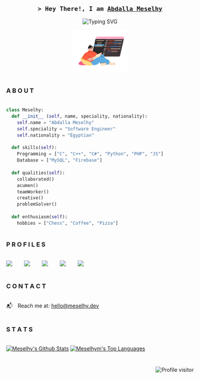 <br/>
<h3 align="center">
    <samp>&gt; Hey There!, I am
        <b><a target="_blank" href="https://meselhy.dev">Abdalla Meselhy</a></b>
    </samp>
</h3>
<p align="center"> 
<img src="https://readme-typing-svg.demolab.com?font=Space+Mono&pause=1000&color=1D2931&center=true&vCenter=true&random=false&width=435&lines=FullStackDeveloper();BugSquasher();ChessGamer()" alt="Typing SVG" />
</p>
<p align="center"> 
<img align="center" width="30%" src="developer.gif" alt="Developer gif" />
</p>

#

### A B O U T 
```Python

class Meselhy:
  def __init__ (self, name, speciality, nationality):
    self.name = "Abdalla Meselhy"
    self.speciality = "Software Engineer"
    self.nationality = "Egyptian"

  def skills(self):
    Programming = ["C", "C++", "C#", "Python", "PHP", "JS"]
    Database = ["MySQL", "Firebase"]

  def qualities(self):
    collaborated()
    acumen()
    teamWorker()
    creative()
    problemSolver()

  def enthusiasm(self):
    hobbies = ["Chess", "Coffee", "Pizza"]

```
#

### P R O F I L E S
<br/>
<a rel="nofollow" href="https://www.facebook.com/profile.php?id=1302872374" target="_blank" title="Facebook"><img loading="lazy" height="30" src="https://cdn.simpleicons.org/Facebook/#0866FF"></a>&emsp;&emsp;
<a rel="nofollow" href="http://instagram.com/abdallameselhy" target="_blank" title="Instagram"><img loading="lazy" height="30" src="https://cdn.simpleicons.org/Instagram/#E4405F"></a>&emsp;&emsp;
<a rel="nofollow" href="http://x.com/abdallameselhy" target="_blank" title="X"><img loading="lazy" height="30" src="https://cdn.simpleicons.org/X/#000000"></a>&emsp;&emsp;
<a rel="nofollow" href="http://linkedin.com/in/abdallameselhy" target="_blank" title="LinkedIn"><img loading="lazy" height="30" src="https://cdn.simpleicons.org/LinkedIn/#0A66C2"></a>&emsp;&emsp;
<a rel="nofollow" href="https://stackoverflow.com/users/3750496/meselhy" target="_blank" title="Stackoverflow"><img loading="lazy" height="30" src="https://cdn.simpleicons.org/StackOverflow/#F58025"></a>&emsp;&emsp;

#

### C O N T A C T
<br/>
📬&emsp;Reach me at: <a href="mailto:hello@meselhy.dev">hello@meselhy.dev</a>

#

### S T A T S
<br/>
<a href="https://github.com/meselhy"><img alt="Meselhy's Github Stats" src="https://denvercoder1-github-readme-stats.vercel.app/api?username=meselhy&hide_title=true&show_icons=true&count_private=true&theme=graywhite&icon_color=1D2931" height="192px" width="49.5%"/></a>    
<a href="https://github.com/meselhy"><img alt="Meselhym's Top Languages" src="https://denvercoder1-github-readme-stats.vercel.app/api/top-langs/?username=meselhy&hide_title=true&langs_count=8&layout=compact&theme=graywhite&icon_color=1D2931" height="192px" width="49.5%"/></a>

#

###
<a href="https://komarev.com/ghpvc/?username=meselhy">
  <img align="right" src="https://komarev.com/ghpvc/?username=meselhy&label=Visitors&color=1D2931&style=flat" alt="Profile visitor" />
</a>
